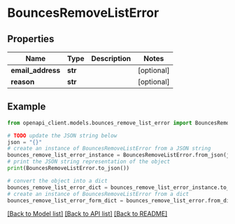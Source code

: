 # BouncesRemoveListError


## Properties

Name | Type | Description | Notes
------------ | ------------- | ------------- | -------------
**email_address** | **str** |  | [optional] 
**reason** | **str** |  | [optional] 

## Example

```python
from openapi_client.models.bounces_remove_list_error import BouncesRemoveListError

# TODO update the JSON string below
json = "{}"
# create an instance of BouncesRemoveListError from a JSON string
bounces_remove_list_error_instance = BouncesRemoveListError.from_json(json)
# print the JSON string representation of the object
print(BouncesRemoveListError.to_json())

# convert the object into a dict
bounces_remove_list_error_dict = bounces_remove_list_error_instance.to_dict()
# create an instance of BouncesRemoveListError from a dict
bounces_remove_list_error_form_dict = bounces_remove_list_error.from_dict(bounces_remove_list_error_dict)
```
[[Back to Model list]](../README.md#documentation-for-models) [[Back to API list]](../README.md#documentation-for-api-endpoints) [[Back to README]](../README.md)


